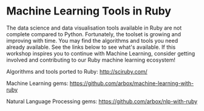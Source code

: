 # Machine Learning Tools in Ruby

The data science and data visualisation tools available in Ruby are not complete compared to Python. Fortunately, the toolset is growing and improving with time. You may find the algorithms and tools you need already available. See the links below to see what's available. If this workshop inspires you to continue with Machine Learning, consider getting involved and contributing to our Ruby machine learning ecosystem!

Algorithms and tools ported to Ruby: http://sciruby.com/

Machine Learning gems: https://github.com/arbox/machine-learning-with-ruby

Natural Language Processing gems: https://github.com/arbox/nlp-with-ruby
